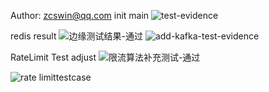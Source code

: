 Author: zcswin@qq.com
init main
![test-evidence](https://github.com/user-attachments/assets/4309e89a-5113-44d3-92f3-f141e2dd0987)

redis result
![边缘测试结果-通过](https://github.com/user-attachments/assets/1446afc2-b6e1-4584-8eba-58bf46eafc83)
![add-kafka-test-evidence](https://github.com/user-attachments/assets/550f6f99-6471-4163-b16f-81cb41dd2f3e)

RateLimit Test adjust
![限流算法补充测试-通过](https://github.com/user-attachments/assets/00df246b-bf48-4ee2-91a6-49ddfa35c5ee)

![rate limittestcase](https://github.com/user-attachments/assets/f4c219de-d5ca-4565-a39e-3aefc2f671da)
